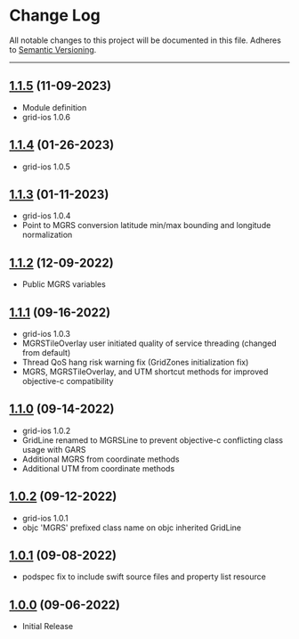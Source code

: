 # Change Log
All notable changes to this project will be documented in this file.
Adheres to [Semantic Versioning](http://semver.org/).

---

## [1.1.5](https://github.com/ngageoint/mgrs-ios/releases/tag/1.1.5) (11-09-2023)

* Module definition
* grid-ios 1.0.6

## [1.1.4](https://github.com/ngageoint/mgrs-ios/releases/tag/1.1.4) (01-26-2023)

* grid-ios 1.0.5

## [1.1.3](https://github.com/ngageoint/mgrs-ios/releases/tag/1.1.3) (01-11-2023)

* grid-ios 1.0.4
* Point to MGRS conversion latitude min/max bounding and longitude normalization

## [1.1.2](https://github.com/ngageoint/mgrs-ios/releases/tag/1.1.2) (12-09-2022)

* Public MGRS variables

## [1.1.1](https://github.com/ngageoint/mgrs-ios/releases/tag/1.1.1) (09-16-2022)

* grid-ios 1.0.3
* MGRSTileOverlay user initiated quality of service threading (changed from default)
* Thread QoS hang risk warning fix (GridZones initialization fix)
* MGRS, MGRSTileOverlay, and UTM shortcut methods for improved objective-c compatibility

## [1.1.0](https://github.com/ngageoint/mgrs-ios/releases/tag/1.1.0) (09-14-2022)

* grid-ios 1.0.2
* GridLine renamed to MGRSLine to prevent objective-c conflicting class usage with GARS
* Additional MGRS from coordinate methods
* Additional UTM from coordinate methods

## [1.0.2](https://github.com/ngageoint/mgrs-ios/releases/tag/1.0.2) (09-12-2022)

* grid-ios 1.0.1
* objc 'MGRS' prefixed class name on objc inherited GridLine

## [1.0.1](https://github.com/ngageoint/mgrs-ios/releases/tag/1.0.1) (09-08-2022)

* podspec fix to include swift source files and property list resource

## [1.0.0](https://github.com/ngageoint/mgrs-ios/releases/tag/1.0.0) (09-06-2022)

* Initial Release
